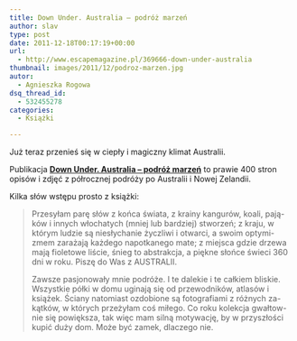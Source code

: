 ```yaml
---
title: Down Under. Australia – podróż marzeń
author: slav
type: post
date: 2011-12-18T00:17:19+00:00
url:
  - http://www.escapemagazine.pl/369666-down-under-australia
thumbnail: images/2011/12/podroz-marzen.jpg
autor:
  - Agnieszka Rogowa
dsq_thread_id:
  - 532455278
categories:
  - Książki

---
```

Już teraz przenieś się w ciepły i magiczny klimat Australii.

Publikacja **[Down Under. Australia &#8211; podróż marzeń](http://www.escapemagazine.pl/369666-down-under-australia)** to prawie 400 stron opisów i zdjęć z półrocznej podróży po Australii i Nowej Zelandii.

<!--more-->

Kilka słów wstępu prosto z książki:

> Przesyłam parę słów z końca świata, z krainy kangurów, koali, pają- ków i innych włochatych (mniej lub bardziej) stworzeń; z kraju, w którym ludzie są niesłychanie życzliwi i otwarci, a swoim optymi- zmem zarażają każdego napotkanego mate; z miejsca gdzie drzewa mają fioletowe liście, śnieg to abstrakcja, a piękne słońce świeci 360 dni w roku. Piszę do Was z AUSTRALII.
> 
> Zawsze pasjonowały mnie podróże. I te dalekie i te całkiem bliskie. Wszystkie półki w domu uginają się od przewodników, atlasów i książek. Ściany natomiast ozdobione są fotografiami z różnych za- kątków, w których przeżyłam coś miłego. Co roku kolekcja gwałtow- nie się powiększa, tak więc mam silną motywację, by w przyszłości kupić duży dom. Może być zamek, dlaczego nie.